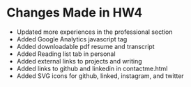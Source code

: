 # Changes Made in HW4

- Updated more experiences in the professional section
- Added Google Analytics javascript tag
- Added downloadable pdf resume and transcript
- Added Reading list tab in personal
- Added external links to projects and writing
- Added links to github and linkedin in contactme.html
- Added SVG icons for github, linked, instagram, and twitter